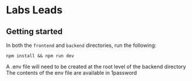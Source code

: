 # Labs Leads

## Getting started

In both the `frontend` and `backend` directories, run the following:
```shell
npm install && npm run dev

```

A .env file will need to be created at the root level of the backend directory
The contents of the env file are available in 1password